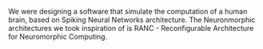 We were designing a software that simulate the computation of a human brain, based on Spiking Neural Networks architecture. 
The Neuronmorphic architectures we took inspiration of is RANC - Reconfigurable Architecture for Neuromorphic Computing.
